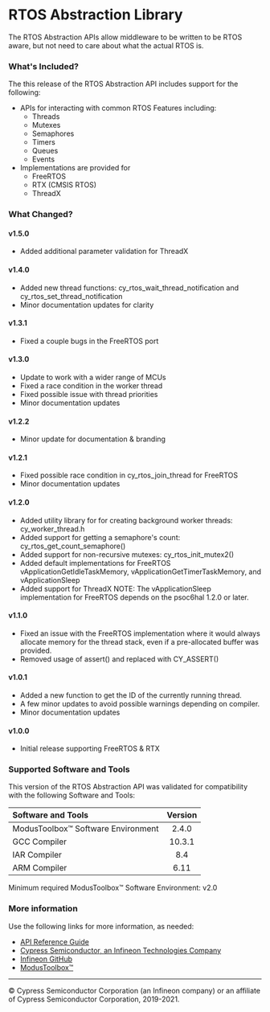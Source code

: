 # RTOS Abstraction Library
The RTOS Abstraction APIs allow middleware to be written to be RTOS aware, but not need to care about what the actual RTOS is.

### What's Included?
The this release of the RTOS Abstraction API includes support for the following:
* APIs for interacting with common RTOS Features including:
    * Threads
    * Mutexes
    * Semaphores
    * Timers
    * Queues
    * Events
* Implementations are provided for
    * FreeRTOS
    * RTX (CMSIS RTOS)
    * ThreadX

### What Changed?
#### v1.5.0
* Added additional parameter validation for ThreadX
#### v1.4.0
* Added new thread functions: cy_rtos_wait_thread_notification and cy_rtos_set_thread_notification
* Minor documentation updates for clarity
#### v1.3.1
* Fixed a couple bugs in the FreeRTOS port
#### v1.3.0
* Update to work with a wider range of MCUs
* Fixed a race condition in the worker thread
* Fixed possible issue with thread priorities
* Minor documentation updates
#### v1.2.2
* Minor update for documentation & branding
#### v1.2.1
* Fixed possible race condition in cy_rtos_join_thread for FreeRTOS
* Minor documentation updates
#### v1.2.0
* Added utility library for for creating background worker threads: cy_worker_thread.h
* Added support for getting a semaphore's count: cy_rtos_get_count_semaphore()
* Added support for non-recursive mutexes: cy_rtos_init_mutex2()
* Added default implementations for FreeRTOS vApplicationGetIdleTaskMemory, vApplicationGetTimerTaskMemory, and vApplicationSleep
* Added support for ThreadX
NOTE: The vApplicationSleep implementation for FreeRTOS depends on the psoc6hal 1.2.0 or later.
#### v1.1.0
* Fixed an issue with the FreeRTOS implementation where it would always allocate memory for the thread stack, even if a pre-allocated buffer was provided.
* Removed usage of assert() and replaced with CY_ASSERT()
#### v1.0.1
* Added a new function to get the ID of the currently running thread.
* A few minor updates to avoid possible warnings depending on compiler.
* Minor documentation updates
#### v1.0.0
* Initial release supporting FreeRTOS & RTX

### Supported Software and Tools
This version of the RTOS Abstraction API was validated for compatibility with the following Software and Tools:

| Software and Tools                        | Version |
| :---                                      | :----:  |
| ModusToolbox™ Software Environment        | 2.4.0   |
| GCC Compiler                              | 10.3.1  |
| IAR Compiler                              | 8.4     |
| ARM Compiler                              | 6.11    |

Minimum required ModusToolbox™ Software Environment: v2.0

### More information
Use the following links for more information, as needed:
* [API Reference Guide](https://infineon.github.io/abstraction-rtos/html/modules.html)
* [Cypress Semiconductor, an Infineon Technologies Company](http://www.cypress.com)
* [Infineon GitHub](https://github.com/infineon)
* [ModusToolbox™](https://www.cypress.com/products/modustoolbox-software-environment)

---
© Cypress Semiconductor Corporation (an Infineon company) or an affiliate of Cypress Semiconductor Corporation, 2019-2021.